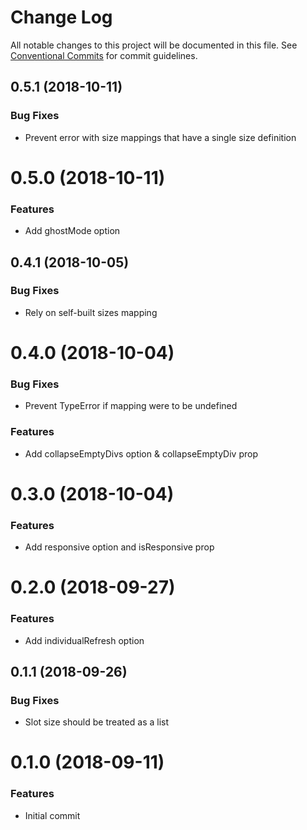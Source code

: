 # Change Log

All notable changes to this project will be documented in this file.
See [Conventional Commits](https://conventionalcommits.org) for commit guidelines.


## 0.5.1 (2018-10-11)


### Bug Fixes

* Prevent error with size mappings that have a single size definition


# 0.5.0 (2018-10-11)


### Features

* Add ghostMode option


## 0.4.1 (2018-10-05)


### Bug Fixes

* Rely on self-built sizes mapping


# 0.4.0 (2018-10-04)


### Bug Fixes

* Prevent TypeError if mapping were to be undefined


### Features

* Add collapseEmptyDivs option & collapseEmptyDiv prop


# 0.3.0 (2018-10-04)


### Features

* Add responsive option and isResponsive prop


# 0.2.0 (2018-09-27)


### Features

* Add individualRefresh option


## 0.1.1 (2018-09-26)


### Bug Fixes

* Slot size should be treated as a list


# 0.1.0 (2018-09-11)


### Features

* Initial commit
